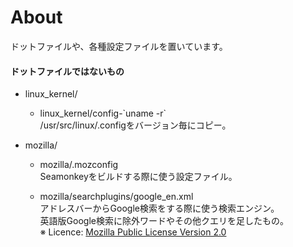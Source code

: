 # About  
  ドットファイルや、各種設定ファイルを置いています。  

#### ドットファイルではないもの  

* linux_kernel/  
  * linux_kernel/config-\`uname -r`  
    /usr/src/linux/.configをバージョン毎にコピー。  

* mozilla/  
  * mozilla/.mozconfig  
    Seamonkeyをビルドする際に使う設定ファイル。  

  * mozilla/searchplugins/google_en.xml  
    アドレスバーからGoogle検索をする際に使う検索エンジン。  
    英語版Google検索に除外ワードやその他クエリを足したもの。  
    ※ Licence: [Mozilla Public License Version 2.0](https://www.mozilla.org/MPL/2.0/) 
